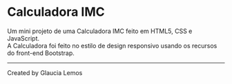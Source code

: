 # Calculadora IMC 

Um mini projeto de uma Calculadora IMC feito em HTML5, CSS e JavaScript. <br/>
A Calculadora foi feito no estilo de design responsivo usando os recursos do front-end Bootstrap.

<hr>

Created by Glaucia Lemos
